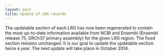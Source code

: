 ```yaml
---
layout: post
title: Update of LRG records
---
```


The updatable section of each LRG has now been regenerated to contain the most up-to-date information available from NCBI and Ensembl (Ensembl release 75, GRCh37 primary assembly) for the given LRG region. The fixed section remains unchanged. It is our goal to update the updatable section twice a year. The next update will take place in October 2014.
